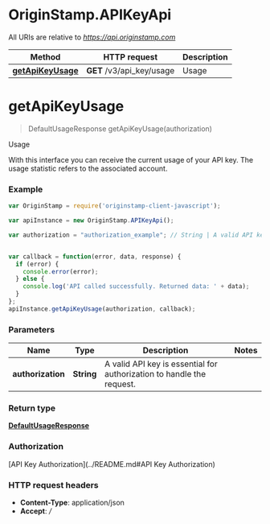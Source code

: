 # OriginStamp.APIKeyApi

All URIs are relative to *https://api.originstamp.com*

Method | HTTP request | Description
------------- | ------------- | -------------
[**getApiKeyUsage**](APIKeyApi.md#getApiKeyUsage) | **GET** /v3/api_key/usage | Usage


<a name="getApiKeyUsage"></a>
# **getApiKeyUsage**
> DefaultUsageResponse getApiKeyUsage(authorization)

Usage

With this interface you can receive the current usage of your API key. The usage statistic refers to the associated account.

### Example
```javascript
var OriginStamp = require('originstamp-client-javascript');

var apiInstance = new OriginStamp.APIKeyApi();

var authorization = "authorization_example"; // String | A valid API key is essential for authorization to handle the request.


var callback = function(error, data, response) {
  if (error) {
    console.error(error);
  } else {
    console.log('API called successfully. Returned data: ' + data);
  }
};
apiInstance.getApiKeyUsage(authorization, callback);
```

### Parameters

Name | Type | Description  | Notes
------------- | ------------- | ------------- | -------------
 **authorization** | **String**| A valid API key is essential for authorization to handle the request. | 

### Return type

[**DefaultUsageResponse**](DefaultUsageResponse.md)

### Authorization

[API Key Authorization](../README.md#API Key Authorization)

### HTTP request headers

 - **Content-Type**: application/json
 - **Accept**: */*

